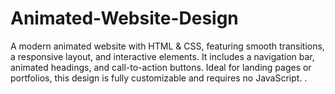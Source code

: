 # Animated-Website-Design
A modern animated website with HTML &amp; CSS, featuring smooth transitions, a responsive layout, and interactive elements. It includes a navigation bar, animated headings, and call-to-action buttons. Ideal for landing pages or portfolios, this design is fully customizable and requires no JavaScript. .
